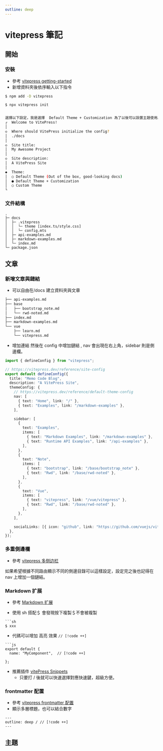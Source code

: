 ```yaml
---
outline: deep
---
```


# vitepress 筆記

## 開始

### 安裝

- 參考 [vitepress getting-started](https://vitepress.dev/guide/getting-started)
- 新增資料夾後依序輸入以下指令

```sh
$ npm add -D vitepress
```

```sh
$ npx vitepress init
```

```sh

選擇以下設定，我是選擇  Default Theme + Customization 為了以後可以設置主題使用。
┌  Welcome to VitePress!
│
◇  Where should VitePress initialize the config?
│  ./docs
│
◇  Site title:
│  My Awesome Project
│
◇  Site description:
│  A VitePress Site
│
◆  Theme:
│  ○ Default Theme (Out of the box, good-looking docs)
│  ● Default Theme + Customization
│  ○ Custom Theme
└
```

### 文件結構

```
.
├─ docs
│  ├─ .vitepress
│  │  └─ theme [index.ts/style.css]
│  │  └─ config.mts
│  ├─ api-examples.md
│  ├─ markdown-examples.md
│  └─ index.md
└─ package.json

```

## 文章

### 新增文章與鏈結

- 可以自由在/docs 建立資料夾與文章

```sh
├── api-examples.md
├── base
│   ├── bootstrap_note.md
│   └── rwd-noted.md
├── index.md
├── markdown-examples.md
└── vue
    ├── learn.md
    └── vitepress.md
```

- 增加連結
  然後在 config 中增加鏈結 , nav 會出現在右上角，sidebar 則是側邊欄。

```ts config.mts
import { defineConfig } from "vitepress";

// https://vitepress.dev/reference/site-config
export default defineConfig({
  title: "Memo Code Blog",
  description: "A VitePress Site",
  themeConfig: {
    // https://vitepress.dev/reference/default-theme-config
    nav: [
      { text: "Home", link: "/" },
      { text: "Examples", link: "/markdown-examples" },
    ],

    sidebar: [
      {
        text: "Examples",
        items: [
          { text: "Markdown Examples", link: "/markdown-examples" },
          { text: "Runtime API Examples", link: "/api-examples" },
        ],
      },
      {
        text: "Note",
        items: [
          { text: "bootstrap", link: "/base/bootstrap_note" },
          { text: "Rwd", link: "/base/rwd-noted" },
        ],
      },
      {
        text: "Vue",
        items: [
          { text: "vitepress", link: "/vue/vitepress" },
          { text: "Rwd", link: "/base/rwd-noted" },
        ],
      },
    ],

    socialLinks: [{ icon: "github", link: "https://github.com/vuejs/vitepress" }],
  },
});
```

### 多重側邊欄

- 參考 [vitepress 多侧边栏](https://vitepress.dev/zh/reference/default-theme-sidebar#multiple-sidebars)

如果希望根據不同路由顯示不同的側邊目錄可以這樣設定，設定完之後也記得在 nav 上增加一個鏈結。

### Markdown 扩展

- 參考 [Markdown 扩展](https://vitepress.dev/zh/guide/markdown)

- 使用 sh 搭配＄ 會發現按下複製＄不會被複製

````
```sh
$ xxx
````

- 代碼可以增加 高亮 效果 `// [!code ++]`

````
```js
export default {
  name: "MyComponent",  // [!code ++]

};
````

- 推薦插件 [vitePress Snippets](https://marketplace.visualstudio.com/items?itemName=zhoucheng0431.vitepress-snippets)
  - 只要打 / 後就可以快速選擇對應快速鍵，超級方便。

### frontmatter 配置

- 參考 [vitepress frontmatter 配置](https://vitepress.dev/zh/reference/frontmatter-config)
- 顯示多層標題，也可以結合數字

```
---
outline: deep / // [!code ++]
---
```

## 主題
